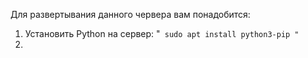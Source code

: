 Для развертывания данного червера вам понадобится:
1. Установить Python на сервер:
"` sudo apt install python3-pip "`
2.  
